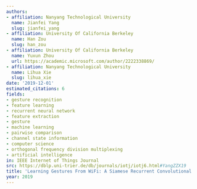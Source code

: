 ```yaml
---
authors:
- affiliation: Nanyang Technological University
  name: Jianfei Yang
  slug: jianfei_yang
- affiliation: University Of California Berkeley
  name: Han Zou
  slug: han_zou
- affiliation: University Of California Berkeley
  name: Yuxun Zhou
  url: https://academic.microsoft.com/author/2222338869/
- affiliation: Nanyang Technological University
  name: Lihua Xie
  slug: lihua_xie
date: '2019-12-01'
estimated_citations: 6
fields:
- gesture recognition
- feature learning
- recurrent neural network
- feature extraction
- gesture
- machine learning
- pairwise comparison
- channel state information
- computer science
- orthogonal frequency division multiplexing
- artificial intelligence
in: IEEE Internet of Things Journal
src: https://dblp.uni-trier.de/db/journals/iotj/iotj6.html#YangZZX19
title: 'Learning Gestures From WiFi: A Siamese Recurrent Convolutional Architecture'
year: 2019
---
```

